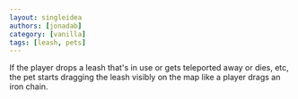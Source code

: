 ```yaml
---
layout: singleidea
authors: [jonadab]
category: [vanilla]
tags: [leash, pets]
---
```

If the player drops a leash that's in use or gets teleported away or dies, etc, the pet starts dragging the leash visibly on the map like a player drags an iron chain.
